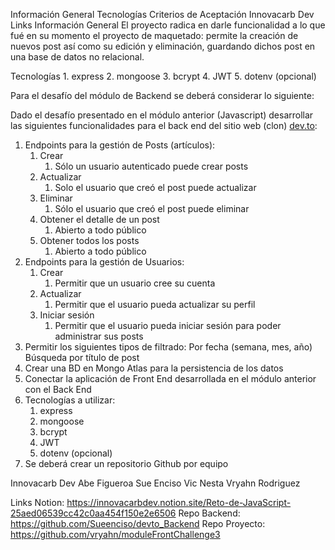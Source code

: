 
Información General
Tecnologías
Criterios de Aceptación
Innovacarb Dev
Links
Información General
El proyecto radica en darle funcionalidad a lo que fué en su momento el proyecto de maquetado: permite la creación de nuevos post así como su edición y eliminación, guardando dichos post en una base de datos no relacional.

Tecnologías
    1. express
    2. mongoose
    3. bcrypt
    4. JWT
    5. dotenv (opcional)

Para el desafío del módulo de Backend se deberá considerar lo siguiente:

Dado el desafío presentado en el módulo anterior (Javascript) desarrollar las siguientes funcionalidades para el back end del sitio web (clon) [dev.to](https://dev.to/):

1. Endpoints para la gestión de Posts (artículos):
    1. Crear
        1. Sólo un usuario autenticado puede crear posts
    2. Actualizar
        1. Solo el usuario que creó el post puede actualizar
    3. Eliminar
        1. Sólo el usuario que creó el post puede eliminar
    4. Obtener el detalle de un post
        1. Abierto a todo público
    5. Obtener todos los posts
        1. Abierto a todo público
2. Endpoints para la gestión de Usuarios:
    1. Crear
        1. Permitir que un usuario cree su cuenta
    2. Actualizar
        1. Permitir que el usuario pueda actualizar su perfil
    3. Iniciar sesión
        1. Permitir que el usuario pueda iniciar sesión para poder administrar sus posts
3. Permitir los siguientes tipos de filtrado:
Por fecha (semana, mes, año)
Búsqueda por título de post
4. Crear una BD en Mongo Atlas para la persistencia de los datos
5. Conectar la aplicación de Front End desarrollada en el módulo anterior con el Back End
6. Tecnologías a utilizar:
    1. express
    2. mongoose
    3. bcrypt
    4. JWT
    5. dotenv (opcional)
7. Se deberá crear un repositorio Github por equipo

Innovacarb Dev
Abe Figueroa
Sue Enciso
Vic Nesta
Vryahn Rodriguez

Links
Notion: https://innovacarbdev.notion.site/Reto-de-JavaScript-25aed06539cc42c0aa454f150e2e6506
Repo Backend: https://github.com/Sueenciso/devto_Backend
Repo Proyecto: https://github.com/vryahn/moduleFrontChallenge3